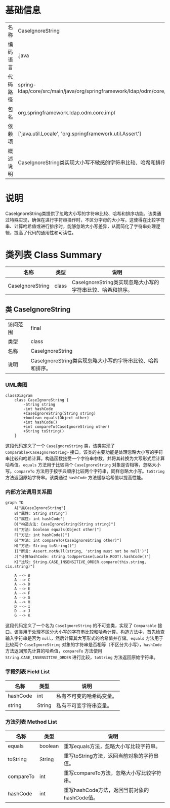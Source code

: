 # 基础信息

|      |      |
|------|------|
| 名称 | CaseIgnoreString |
| 编码语言 | .java |
| 代码路径 | spring-ldap/core/src/main/java/org/springframework/ldap/odm/core/impl/CaseIgnoreString.java |
| 包名 | org.springframework.ldap.odm.core.impl |
| 依赖项 | ['java.util.Locale', 'org.springframework.util.Assert'] |
| 概述说明 | CaseIgnoreString类实现大小写不敏感的字符串比较、哈希和排序。 |

# 说明

CaseIgnoreString类提供了忽略大小写的字符串比较、哈希和排序功能。该类通过特殊实现，确保在进行字符串操作时，不区分字母的大小写。这使得在比较字符串、计算哈希值或进行排序时，能够忽略大小写差异，从而简化了字符串处理逻辑，提高了代码的通用性和可读性。

# 类列表 Class Summary

| 名称   | 类型  | 说明 |
|-------|------|-------------|
| CaseIgnoreString | class | CaseIgnoreString类实现忽略大小写的字符串比较、哈希和排序。 |



## 类 CaseIgnoreString

|      |      |
|------|------|
| 访问范围 | final |
| 类型 | class |
| 名称 | CaseIgnoreString |
| 说明 | CaseIgnoreString类实现忽略大小写的字符串比较、哈希和排序。 |


### UML类图

```mermaid
classDiagram
    class CaseIgnoreString {
        -String string
        -int hashCode
        +CaseIgnoreString(String string)
        +boolean equals(Object other)
        +int hashCode()
        +int compareTo(CaseIgnoreString other)
        +String toString()
    }
```

这段代码定义了一个 `CaseIgnoreString` 类，该类实现了 `Comparable<CaseIgnoreString>` 接口。该类的主要功能是处理忽略大小写的字符串比较和哈希计算。构造函数接受一个字符串参数，并将其转换为大写形式后计算哈希值。`equals` 方法用于比较两个 `CaseIgnoreString` 对象是否相等，忽略大小写。`compareTo` 方法用于按字典顺序比较两个字符串，同样忽略大小写。`toString` 方法返回原始字符串。该类通过 `hashCode` 方法缓存哈希值以提高性能。


### 内部方法调用关系图

```mermaid
graph TD
    A["类CaseIgnoreString"]
    B["属性: String string"]
    C["属性: int hashCode"]
    D["构造方法: CaseIgnoreString(String string)"]
    E["方法: boolean equals(Object other)"]
    F["方法: int hashCode()"]
    G["方法: int compareTo(CaseIgnoreString other)"]
    H["方法: String toString()"]
    I["断言: Assert.notNull(string, 'string must not be null')"]
    J["计算hashCode: string.toUpperCase(Locale.ROOT).hashCode()"]
    K["比较: String.CASE_INSENSITIVE_ORDER.compare(this.string, cis.string)"]

    A --> B
    A --> C
    A --> D
    A --> E
    A --> F
    A --> G
    A --> H
    D --> I
    D --> J
    G --> K
```

这段代码定义了一个名为 `CaseIgnoreString` 的不可变类，实现了 `Comparable` 接口。该类用于处理不区分大小写的字符串比较和哈希计算。构造方法中，首先检查输入字符串是否为 `null`，然后计算其大写形式的哈希值并存储。`equals` 方法用于比较两个 `CaseIgnoreString` 对象的字符串是否相等（不区分大小写），`hashCode` 方法返回预先计算的哈希值，`compareTo` 方法使用 `String.CASE_INSENSITIVE_ORDER` 进行比较，`toString` 方法返回原始字符串。

### 字段列表 Field List

| 名称  | 类型  | 说明 |
|-------|-------|------|
| hashCode | int | 私有不可变的哈希码变量。 |
| string | String | 私有不可变字符串变量。 |

### 方法列表 Method List

| 名称  | 类型  | 说明 |
|-------|-------|------|
| equals | boolean | 重写equals方法，忽略大小写比较字符串。 |
| toString | String | 重写toString方法，返回当前对象的字符串值。 |
| compareTo | int | 重写compareTo方法，忽略大小写比较字符串。 |
| hashCode | int | 重写hashCode方法，返回当前对象的hashCode值。 |




